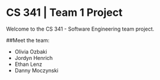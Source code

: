 # CS 341 | Team 1 Project
Welcome to the CS 341 - Software Engineering team project.

##Meet the team:
* Olivia Ozbaki
* Jordyn Henrich
* Ethan Lenz
* Danny Moczynski
